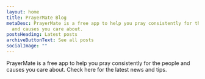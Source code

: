 ```yaml
---
layout: home
title: PrayerMate Blog
metaDesc: PrayerMate is a free app to help you pray consistently for the people
  and causes you care about.
postsHeading: Latest posts
archiveButtonText: See all posts
socialImage: ""
---
```

PrayerMate is a free app to help you pray consistently for the people and causes you care about. Check here for the latest news and tips.